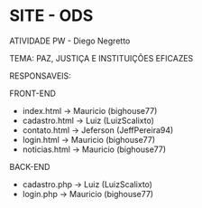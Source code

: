 # SITE - ODS
ATIVIDADE PW - Diego Negretto

TEMA: PAZ, JUSTIÇA E INSTITUIÇÕES EFICAZES

RESPONSAVEIS:

FRONT-END
- index.html -> Mauricio (bighouse77)
- cadastro.html -> Luiz (LuizScalixto)
- contato.html -> Jeferson (JeffPereira94)
- login.html -> Mauricio (bighouse77)
- noticias.html -> Mauricio (bighouse77)

BACK-END
- cadastro.php -> Luiz (LuizScalixto)
- login.php -> Mauricio (bighouse77)
